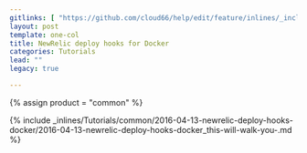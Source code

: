 ```yaml
---
gitlinks: [ "https://github.com/cloud66/help/edit/feature/inlines/_includes/_inlines/Tutorials/common/2016-04-13-newrelic-deploy-hooks-docker/2016-04-13-newrelic-deploy-hooks-docker_this-will-walk-you-.md" ]
layout: post
template: one-col
title: NewRelic deploy hooks for Docker
categories: Tutorials
lead: ""
legacy: true

---
```

{% assign product = "common" %}

{% include _inlines/Tutorials/common/2016-04-13-newrelic-deploy-hooks-docker/2016-04-13-newrelic-deploy-hooks-docker_this-will-walk-you-.md %}
